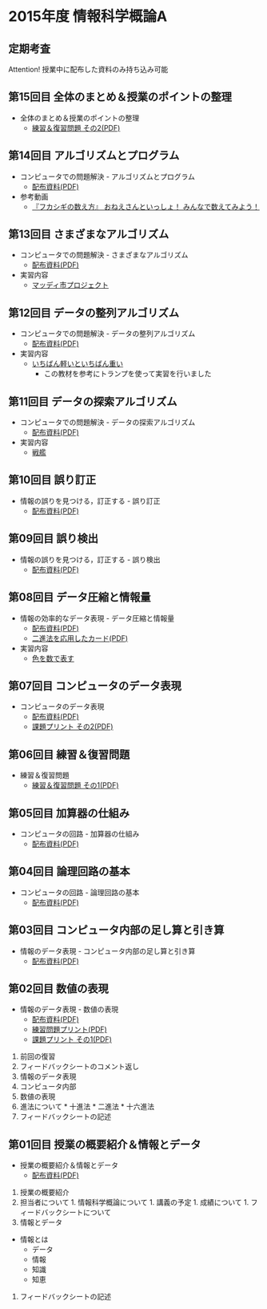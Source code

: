 # 2015年度 情報科学概論A

## 定期考査
Attention! 授業中に配布した資料のみ持ち込み可能

## 第15回目 全体のまとめ＆授業のポイントの整理
* 全体のまとめ＆授業のポイントの整理
  * [練習＆復習問題 その2(PDF)](../files/2015iisA/15_練習＆復習問題.pdf)


## 第14回目 アルゴリズムとプログラム
* コンピュータでの問題解決 - アルゴリズムとプログラム
  * [配布資料(PDF)](../files/2015iisA/14_アルゴリズムとプログラム（配布）.pdf)
* 参考動画
  * [『フカシギの数え方』 おねえさんといっしょ！ みんなで数えてみよう！](https://www.youtube.com/watch?v=Q4gTV4r0zRs)


## 第13回目 さまざまなアルゴリズム
* コンピュータでの問題解決 - さまざまなアルゴリズム
  * [配布資料(PDF)](../files/2015iisA/13_さまざまなアルゴリズム（配布）.pdf)
* 実習内容
  * [マッディ市プロジェクト](http://csunplugged.jp/index.php?%E3%83%9E%E3%83%83%E3%83%86%E3%82%99%E3%82%A3%E5%B8%82%E3%83%95%E3%82%9A%E3%83%AD%E3%82%B7%E3%82%99%E3%82%A7%E3%82%AF%E3%83%88)


## 第12回目 データの整列アルゴリズム
* コンピュータでの問題解決 - データの整列アルゴリズム
  * [配布資料(PDF)](../files/2015iisA/12_データの整列アルゴリズム（配布）.pdf)
* 実習内容
  * [いちばん軽いといちばん重い](http://csunplugged.jp/index.php?%E3%81%84%E3%81%A1%E3%81%AF%E3%82%99%E3%82%93%E8%BB%BD%E3%81%84%E3%81%A8%E3%81%84%E3%81%A1%E3%81%AF%E3%82%99%E3%82%93%E9%87%8D%E3%81%84)
    * この教材を参考にトランプを使って実習を行いました 


## 第11回目 データの探索アルゴリズム
* コンピュータでの問題解決 - データの探索アルゴリズム
  * [配布資料(PDF)](../files/2015iisA/11_データの探索アルゴリズム（配布）.pdf)
* 実習内容
  * [戦艦](http://csunplugged.jp/index.php?%E6%88%A6%E8%89%A6)


## 第10回目 誤り訂正
* 情報の誤りを見つける，訂正する - 誤り訂正
  * [配布資料(PDF)](../files/2015iisA/10_情報の誤りを見つける_誤り訂正（配布）.pdf)


## 第09回目 誤り検出
* 情報の誤りを見つける，訂正する - 誤り検出
  * [配布資料(PDF)](../files/2015iisA/09_情報の誤りを見つける_誤り検出（配布）.pdf)


## 第08回目 データ圧縮と情報量
* 情報の効率的なデータ表現 - データ圧縮と情報量
  * [配布資料(PDF)](../files/2015iisA/08_情報の効率的なデータ表現（配布）.pdf)
  * [二進法を応用したカード(PDF)](../files/2015iisA/08_二進法を応用したカード.pdf)
* 実習内容
  * [色を数で表す](http://csunplugged.jp/index.php?%E8%89%B2%E3%82%92%E6%95%B0%E3%81%A7%E8%A1%A8%E3%81%99)


## 第07回目 コンピュータのデータ表現
* コンピュータのデータ表現
  * [配布資料(PDF)](../files/2015iisA/07_コンピュータのデータ表現（配布）.pdf)
  * [課題プリント その2(PDF)](../files/2015iisA/07_課題プリント_その2.pdf)


## 第06回目 練習＆復習問題
* 練習＆復習問題
  * [練習＆復習問題 その1(PDF)](../files/2015iisA/06_練習＆復習問題.pdf)


## 第05回目 加算器の仕組み
* コンピュータの回路 - 加算器の仕組み
  * [配布資料(PDF)](../files/2015iisA/05_コンピュータの回路_加算器の仕組み（配布）.pdf)


## 第04回目 論理回路の基本
* コンピュータの回路 - 論理回路の基本
  * [配布資料(PDF)](../files/2015iisA/04_littleBits_論理回路.pdf)


## 第03回目 コンピュータ内部の足し算と引き算
* 情報のデータ表現 - コンピュータ内部の足し算と引き算
  * [配布資料(PDF)](../files/2015iisA/03_情報のデータ表現_コンピュータ内部の足し算と引き算（配布）.pdf)


## 第02回目 数値の表現
* 情報のデータ表現 - 数値の表現
  * [配布資料(PDF)](../files/2015iisA/02_情報のデータ表現_数値の表現（配布）.pdf)
  * [練習問題プリント(PDF)](../files/2015iisA/02_情報のデータ表現_数値の表現（練習問題）.pdf)
  * [課題プリント その1(PDF)](../files/2015iisA/02_課題プリント_その1.pdf)


1. 前回の復習
  1. フィードバックシートのコメント返し
1. 情報のデータ表現
  1. コンピュータ内部
1. 数値の表現
  1. 進法について
    * 十進法
    * 二進法
    * 十六進法
1. フィードバックシートの記述


## 第01回目 授業の概要紹介＆情報とデータ
* 授業の概要紹介＆情報とデータ
  * [配布資料(PDF)](../files/2015iisA/01_情報科学概論について（配布）.pdf)


1. 授業の概要紹介
  1. 担当者について
    1. 情報科学概論について
    1. 講義の予定
    1. 成績について
    1. フィードバックシートについて
1. 情報とデータ
  * 情報とは
    * データ
    * 情報
    * 知識
    * 知恵
1. フィードバックシートの記述